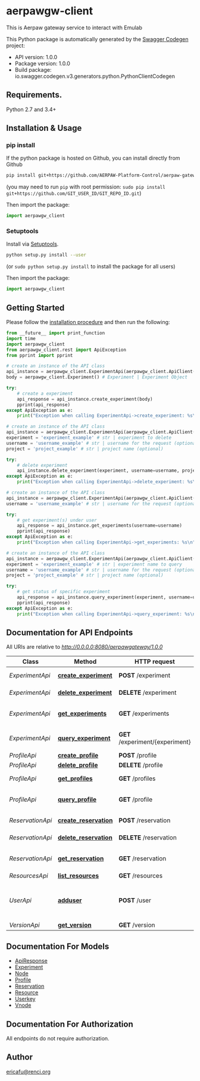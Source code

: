 # aerpawgw-client
This is Aerpaw gateway service to interact with Emulab

This Python package is automatically generated by the [Swagger Codegen](https://github.com/swagger-api/swagger-codegen) project:

- API version: 1.0.0
- Package version: 1.0.0
- Build package: io.swagger.codegen.v3.generators.python.PythonClientCodegen

## Requirements.

Python 2.7 and 3.4+

## Installation & Usage
### pip install

If the python package is hosted on Github, you can install directly from Github

```sh
pip install git+https://github.com/AERPAW-Platform-Control/aerpaw-gateway-client.git
```
(you may need to run `pip` with root permission: `sudo pip install git+https://github.com/GIT_USER_ID/GIT_REPO_ID.git`)

Then import the package:
```python
import aerpawgw_client
```

### Setuptools

Install via [Setuptools](http://pypi.python.org/pypi/setuptools).

```sh
python setup.py install --user
```
(or `sudo python setup.py install` to install the package for all users)

Then import the package:
```python
import aerpawgw_client
```

## Getting Started

Please follow the [installation procedure](#installation--usage) and then run the following:

```python
from __future__ import print_function
import time
import aerpawgw_client
from aerpawgw_client.rest import ApiException
from pprint import pprint

# create an instance of the API class
api_instance = aerpawgw_client.ExperimentApi(aerpawgw_client.ApiClient(configuration))
body = aerpawgw_client.Experiment() # Experiment | Experiment Object

try:
    # create a experiment
    api_response = api_instance.create_experiment(body)
    pprint(api_response)
except ApiException as e:
    print("Exception when calling ExperimentApi->create_experiment: %s\n" % e)

# create an instance of the API class
api_instance = aerpawgw_client.ExperimentApi(aerpawgw_client.ApiClient(configuration))
experiment = 'experiment_example' # str | experiment to delete
username = 'username_example' # str | username for the request (optional)
project = 'project_example' # str | project name (optional)

try:
    # delete experiment
    api_instance.delete_experiment(experiment, username=username, project=project)
except ApiException as e:
    print("Exception when calling ExperimentApi->delete_experiment: %s\n" % e)

# create an instance of the API class
api_instance = aerpawgw_client.ExperimentApi(aerpawgw_client.ApiClient(configuration))
username = 'username_example' # str | username for the request (optional)

try:
    # get experiment(s) under user
    api_response = api_instance.get_experiments(username=username)
    pprint(api_response)
except ApiException as e:
    print("Exception when calling ExperimentApi->get_experiments: %s\n" % e)

# create an instance of the API class
api_instance = aerpawgw_client.ExperimentApi(aerpawgw_client.ApiClient(configuration))
experiment = 'experiment_example' # str | experiment name to query
username = 'username_example' # str | username for the request (optional)
project = 'project_example' # str | project name (optional)

try:
    # get status of specific experiment
    api_response = api_instance.query_experiment(experiment, username=username, project=project)
    pprint(api_response)
except ApiException as e:
    print("Exception when calling ExperimentApi->query_experiment: %s\n" % e)
```

## Documentation for API Endpoints

All URIs are relative to *http://0.0.0.0:8080/aerpawgateway/1.0.0*

Class | Method | HTTP request | Description
------------ | ------------- | ------------- | -------------
*ExperimentApi* | [**create_experiment**](docs/ExperimentApi.md#create_experiment) | **POST** /experiment | create a experiment
*ExperimentApi* | [**delete_experiment**](docs/ExperimentApi.md#delete_experiment) | **DELETE** /experiment | delete experiment
*ExperimentApi* | [**get_experiments**](docs/ExperimentApi.md#get_experiments) | **GET** /experiments | get experiment(s) under user
*ExperimentApi* | [**query_experiment**](docs/ExperimentApi.md#query_experiment) | **GET** /experiment/{experiment} | get status of specific experiment
*ProfileApi* | [**create_profile**](docs/ProfileApi.md#create_profile) | **POST** /profile | create profile
*ProfileApi* | [**delete_profile**](docs/ProfileApi.md#delete_profile) | **DELETE** /profile | delete profile
*ProfileApi* | [**get_profiles**](docs/ProfileApi.md#get_profiles) | **GET** /profiles | get profiles under user
*ProfileApi* | [**query_profile**](docs/ProfileApi.md#query_profile) | **GET** /profile | query specific profile
*ReservationApi* | [**create_reservation**](docs/ReservationApi.md#create_reservation) | **POST** /reservation | create reservation
*ReservationApi* | [**delete_reservation**](docs/ReservationApi.md#delete_reservation) | **DELETE** /reservation | delete reservation
*ReservationApi* | [**get_reservation**](docs/ReservationApi.md#get_reservation) | **GET** /reservation | get reservation under user
*ResourcesApi* | [**list_resources**](docs/ResourcesApi.md#list_resources) | **GET** /resources | list resources
*UserApi* | [**adduser**](docs/UserApi.md#adduser) | **POST** /user | add/update user and sshkey on experiment nodes
*VersionApi* | [**get_version**](docs/VersionApi.md#get_version) | **GET** /version | API version

## Documentation For Models

 - [ApiResponse](docs/ApiResponse.md)
 - [Experiment](docs/Experiment.md)
 - [Node](docs/Node.md)
 - [Profile](docs/Profile.md)
 - [Reservation](docs/Reservation.md)
 - [Resource](docs/Resource.md)
 - [Userkey](docs/Userkey.md)
 - [Vnode](docs/Vnode.md)

## Documentation For Authorization

 All endpoints do not require authorization.


## Author

ericafu@renci.org
